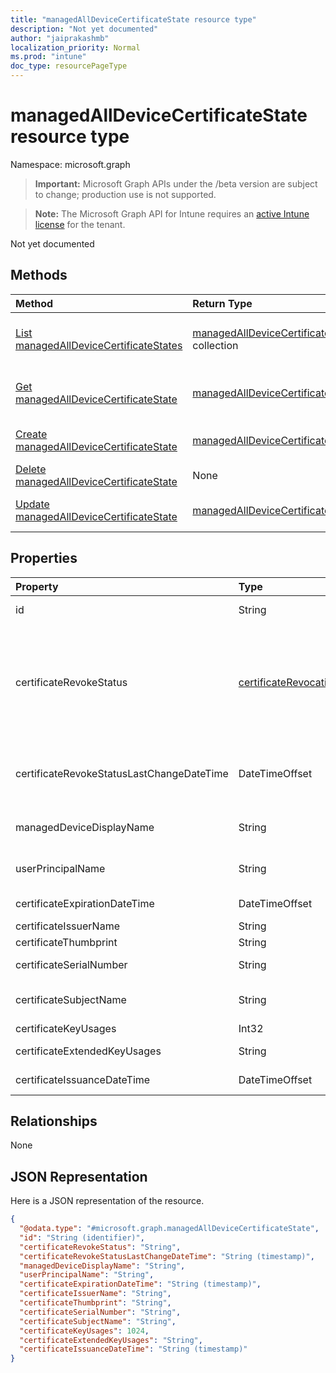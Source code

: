```yaml
---
title: "managedAllDeviceCertificateState resource type"
description: "Not yet documented"
author: "jaiprakashmb"
localization_priority: Normal
ms.prod: "intune"
doc_type: resourcePageType
---
```


# managedAllDeviceCertificateState resource type

Namespace: microsoft.graph

> **Important:** Microsoft Graph APIs under the /beta version are subject to change; production use is not supported.

> **Note:** The Microsoft Graph API for Intune requires an [active Intune license](https://go.microsoft.com/fwlink/?linkid=839381) for the tenant.

Not yet documented

## Methods
|Method|Return Type|Description|
|:---|:---|:---|
|[List managedAllDeviceCertificateStates](../api/intune-deviceconfig-managedalldevicecertificatestate-list.md)|[managedAllDeviceCertificateState](../resources/intune-deviceconfig-managedalldevicecertificatestate.md) collection|List properties and relationships of the [managedAllDeviceCertificateState](../resources/intune-deviceconfig-managedalldevicecertificatestate.md) objects.|
|[Get managedAllDeviceCertificateState](../api/intune-deviceconfig-managedalldevicecertificatestate-get.md)|[managedAllDeviceCertificateState](../resources/intune-deviceconfig-managedalldevicecertificatestate.md)|Read properties and relationships of the [managedAllDeviceCertificateState](../resources/intune-deviceconfig-managedalldevicecertificatestate.md) object.|
|[Create managedAllDeviceCertificateState](../api/intune-deviceconfig-managedalldevicecertificatestate-create.md)|[managedAllDeviceCertificateState](../resources/intune-deviceconfig-managedalldevicecertificatestate.md)|Create a new [managedAllDeviceCertificateState](../resources/intune-deviceconfig-managedalldevicecertificatestate.md) object.|
|[Delete managedAllDeviceCertificateState](../api/intune-deviceconfig-managedalldevicecertificatestate-delete.md)|None|Deletes a [managedAllDeviceCertificateState](../resources/intune-deviceconfig-managedalldevicecertificatestate.md).|
|[Update managedAllDeviceCertificateState](../api/intune-deviceconfig-managedalldevicecertificatestate-update.md)|[managedAllDeviceCertificateState](../resources/intune-deviceconfig-managedalldevicecertificatestate.md)|Update the properties of a [managedAllDeviceCertificateState](../resources/intune-deviceconfig-managedalldevicecertificatestate.md) object.|

## Properties
|Property|Type|Description|
|:---|:---|:---|
|id|String|Key of the entity.|
|certificateRevokeStatus|[certificateRevocationStatus](../resources/intune-deviceconfig-certificaterevocationstatus.md)|Revoke status. Possible values are: `none`, `pending`, `issued`, `failed`, `revoked`.|
|certificateRevokeStatusLastChangeDateTime|DateTimeOffset|The time the revoke status was last changed|
|managedDeviceDisplayName|String|Device display name|
|userPrincipalName|String|User principal name|
|certificateExpirationDateTime|DateTimeOffset|Certificate expiry date|
|certificateIssuerName|String|Issuer|
|certificateThumbprint|String|Thumbprint|
|certificateSerialNumber|String|Serial number|
|certificateSubjectName|String|Certificate subject name|
|certificateKeyUsages|Int32|Key Usage|
|certificateExtendedKeyUsages|String|Enhanced Key Usage|
|certificateIssuanceDateTime|DateTimeOffset|Issuance date|

## Relationships
None

## JSON Representation
Here is a JSON representation of the resource.
<!-- {
  "blockType": "resource",
  "keyProperty": "id",
  "@odata.type": "microsoft.graph.managedAllDeviceCertificateState"
}
-->
``` json
{
  "@odata.type": "#microsoft.graph.managedAllDeviceCertificateState",
  "id": "String (identifier)",
  "certificateRevokeStatus": "String",
  "certificateRevokeStatusLastChangeDateTime": "String (timestamp)",
  "managedDeviceDisplayName": "String",
  "userPrincipalName": "String",
  "certificateExpirationDateTime": "String (timestamp)",
  "certificateIssuerName": "String",
  "certificateThumbprint": "String",
  "certificateSerialNumber": "String",
  "certificateSubjectName": "String",
  "certificateKeyUsages": 1024,
  "certificateExtendedKeyUsages": "String",
  "certificateIssuanceDateTime": "String (timestamp)"
}
```






